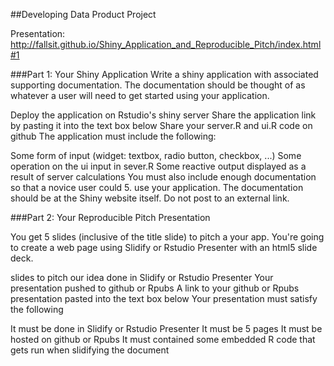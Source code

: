 ##Developing Data Product Project

Presentation: http://fallsit.github.io/Shiny_Application_and_Reproducible_Pitch/index.html#1

###Part 1: Your Shiny Application
Write a shiny application with associated supporting documentation. The documentation should be thought of as whatever a user will need to get started using your application.

Deploy the application on Rstudio's shiny server
Share the application link by pasting it into the text box below
Share your server.R and ui.R code on github
The application must include the following:

Some form of input (widget: textbox, radio button, checkbox, ...)
Some operation on the ui input in sever.R
Some reactive output displayed as a result of server calculations
You must also include enough documentation so that a novice user could 5. use your application.
The documentation should be at the Shiny website itself. Do not post to an external link.

###Part 2: Your Reproducible Pitch Presentation

You get 5 slides (inclusive of the title slide) to pitch a your app. You're going to create a web page using Slidify or Rstudio Presenter with an html5 slide deck.

slides to pitch our idea done in Slidify or Rstudio Presenter
Your presentation pushed to github or Rpubs
A link to your github or Rpubs presentation pasted into the text box below
Your presentation must satisfy the following

It must be done in Slidify or Rstudio Presenter
It must be 5 pages
It must be hosted on github or Rpubs
It must contained some embedded R code that gets run when slidifying the document
